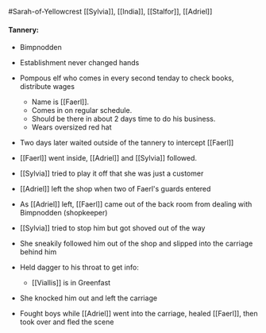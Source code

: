 #Sarah-of-Yellowcrest
[[Sylvia]], [[India]], [[Stalfor]], [[Adriel]]
#### Tannery:
- Bimpnodden
- Establishment never changed hands
- Pompous elf who comes in every second tenday to check books, distribute wages
	- Name is [[Faerl]].
	- Comes in on regular schedule.
	- Should be there in about 2 days time to do his business.
	- Wears oversized red hat

- Two days later waited outside of the tannery to intercept [[Faerl]]
- [[Faerl]] went inside, [[Adriel]] and [[Sylvia]] followed.
- [[Sylvia]] tried to play it off that she was just a customer
- [[Adriel]] left the shop when two of Faerl's guards entered
- As [[Adriel]] left, [[Faerl]] came out of the back room from dealing with Bimpnodden (shopkeeper)
- [[Sylvia]] tried to stop him but got shoved out of the way
- She sneakily followed him out of the shop and slipped into the carriage behind him
- Held dagger to his throat to get info:
	- [[Viallis]] is in Greenfast
- She knocked him out and left the carriage
- Fought boys while [[Adriel]] went into the carriage, healed [[Faerl]], then took over and fled the scene